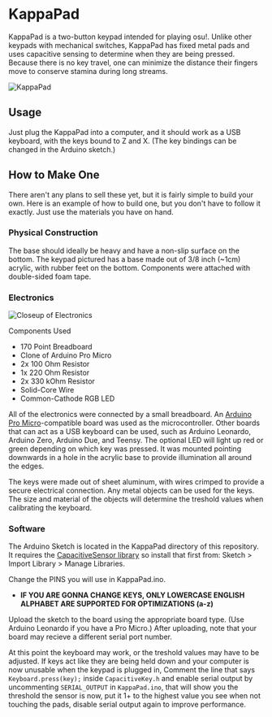 # KappaPad

KappaPad is a two-button keypad intended for playing osu!. Unlike other keypads with mechanical switches, KappaPad has fixed metal pads and uses capacitive sensing to determine when they are being pressed. Because there is no key travel, one can minimize the distance their fingers move to conserve stamina during long streams.

![KappaPad](images/full.jpg?raw=true)

## Usage

Just plug the KappaPad into a computer, and it should work as a USB keyboard, with the keys bound to Z and X. (The key bindings can be changed in the Arduino sketch.)

## How to Make One

There aren't any plans to sell these yet, but it is fairly simple to build your own. Here is an example of how to build one, but you don't have to follow it exactly. Just use the materials you have on hand.

### Physical Construction

The base should ideally be heavy and have a non-slip surface on the bottom. The keypad pictured has a base made out of 3/8 inch (~1cm) acrylic, with rubber feet on the bottom. Components were attached with double-sided foam tape.

### Electronics

![Closeup of Electronics](images/electronics.jpg?raw=true)

Components Used

* 170 Point Breadboard
* Clone of Arduino Pro Micro
* 2x 100 Ohm Resistor
* 1x 220 Ohm Resistor
* 2x 330 kOhm Resistor
* Solid-Core Wire
* Common-Cathode RGB LED

All of the electronics were connected by a small breadboard. An [Arduino Pro Micro](https://www.sparkfun.com/products/12640)-compatible board was used as the microcontroller. Other boards that can act as a USB keyboard can be used, such as Arduino Leonardo, Arduino Zero, Arduino Due, and Teensy. The optional LED will light up red or green depending on which key was pressed. It was mounted pointing downwards in a hole in the acrylic base to provide illumination all around the edges.

The keys were made out of sheet aluminum, with wires crimped to provide a secure electrical connection. Any metal objects can be used for the keys. The size and material of the objects will determine the treshold values when calibrating the keyboard.

### Software

The Arduino Sketch is located in the KappaPad directory of this repository. It requires the [CapacitiveSensor library](https://github.com/PaulStoffregen/CapacitiveSensor) so install that first from: Sketch > Import Library > Manage Libraries. 

Change the PINS you will use in KappaPad.ino.

* **IF YOU ARE GONNA CHANGE KEYS, ONLY LOWERCASE ENGLISH ALPHABET ARE SUPPORTED FOR OPTIMIZATIONS (a-z)**

Upload the sketch to the board using the appropriate board type. (Use Arduino Leonardo if you have a Pro Micro.) After uploading, note that your board may recieve a different serial port number.

At this point the keyboard may work, or the treshold values may have to be adjusted. If keys act like they are being held down and your computer is now unusable when the keypad is plugged in, Comment the line that says `Keyboard.press(key);` inside `CapacitiveKey.h`  and enable serial output by uncommenting `SERIAL_OUTPUT` in `KappaPad.ino`, that will show you the threshold the sensor is now, put it 1+ to the highest value you see when not touching the pads, disable serial output again to improve performance.
